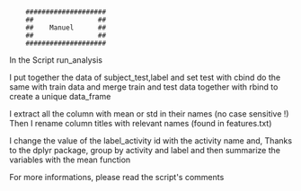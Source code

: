         ####################
        ##                ##
        ##    Manuel      ##
        ##                ##
        ####################


In the Script run_analysis

I put together the data of subject_test,label and set test with cbind
do the same with train data
and merge train and test data together with rbind to create a unique data_frame

I extract all the column with mean or std in their names (no case sensitive !)
Then I rename column titles with relevant names (found in features.txt)

I change the value of the label_activity id with the activity name and,
Thanks to the dplyr package, group by activity and label and then summarize the variables with the mean function

For more informations, please read the script's comments